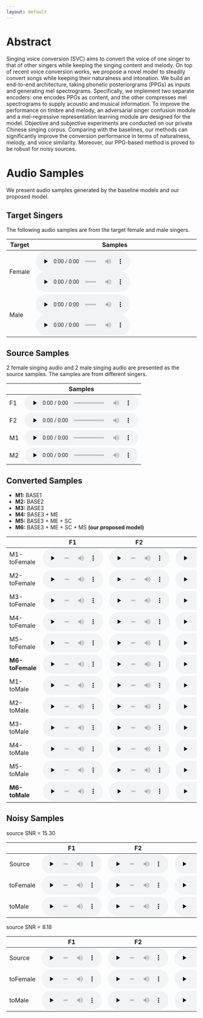 ```yaml
---
layout: default
---
```


# Abstract

Singing voice conversion (SVC) aims to convert the voice of one singer to that of other singers while keeping the singing content and melody. On top of recent voice conversion works, we propose a novel model to steadily convert songs while keeping their naturalness and intonation. We build an end-to-end architecture, taking phonetic posteriorgrams (PPGs) as inputs and generating mel spectrograms. Specifically, we implement two separate encoders: one encodes PPGs as content, and the other compresses mel spectrograms to supply acoustic and musical information. To improve the performance on timbre and melody, an adversarial singer confusion module and a mel-regressive representation learning module are designed for the model. Objective and subjective experiments are conducted on our private Chinese singing corpus. Comparing with the baselines, our methods can significantly improve the conversion performance in terms of naturalness, melody, and voice similarity. Moreover, our PPG-based method is proved to be robust for noisy sources.

# Audio Samples

We present audio samples generated by the baseline models and our proposed model.

## Target Singers

The following audio samples are from the target female and male singers.

| Target | Samples |
|  ----  | ----  |
| Female | <audio id="audio" controls="" preload="none" style="width: 250px;"> <source id="wav" src="audios/BB/gt/BB006F24I016.wav"></audio> <audio id="audio" controls="" preload="none" style="width: 250px;"> <source id="wav" src="audios/BB/gt/BB009F24I024.wav"></audio> |
| Male | <audio id="audio" controls="" preload="none" style="width: 250px;"> <source id="wav" src="audios/AM2/gt/0003_048-03.wav"></audio> <audio id="audio" controls="" preload="none" style="width: 250px;"> <source id="wav" src="audios/AM2/gt/0006_041-08.wav"></audio> |

## Source Samples

2 female singing audio and 2 male singing audio are presented as the source samples. The samples are from different singers.

| | Samples |
| --- | --- |
| F1 | <audio id="audio" controls="" preload="none" style="height: 40px"> <source id="wav" src="audios/source/F_CDF008_XT_097_023-02.wav"></audio> |
| F2 | <audio id="audio" controls="" preload="none" style="height: 40px"> <source id="wav" src="audios/source/F_F007_WXR_011_026-01.wav"></audio> |
| M1 | <audio id="audio" controls="" preload="none" style="height: 40px"> <source id="wav" src="audios/source/M_CDM008_GG_99_032-02.wav"></audio> |
| M2 | <audio id="audio" controls="" preload="none" style="height: 40px"> <source id="wav" src="audios/source/M_M003_CYC_018_020-02.wav"></audio> |

## Converted Samples

* **M1:** BASE1
* **M2:** BASE2
* **M3:** BASE3
* **M4:** BASE3 + ME
* **M5:** BASE3 + ME + SC
* **M6:** BASE3 + ME + SC + MS **\(our proposed model\)**

| | F1 | F2 | M1 | M2 |
| --- | --- | --- | --- | --- |
| M1-toFemale | <audio id="audio" controls="" preload="none" style="width: 160px;height: 50px"> <source id="wav" src="audios/BB/m1/F_CDF008_XT_097_023-02.wav"></audio> | <audio id="audio" controls="" preload="none" style="width: 160px;height: 50px"> <source id="wav" src="audios/BB/m1/F_F007_WXR_011_026-01.wav"></audio> | <audio id="audio" controls="" preload="none" style="width: 160px;height: 50px"> <source id="wav" src="audios/BB/m1/M_CDM008_GG_99_032-02.wav"></audio> | <audio id="audio" controls="" preload="none" style="width: 160px;height: 50px"> <source id="wav" src="audios/BB/m1/M_M003_CYC_018_020-02.wav"></audio> |
| M2-toFemale | <audio id="audio" controls="" preload="none" style="width: 160px;height: 50px"> <source id="wav" src="audios/BB/m2/F_CDF008_XT_097_023-02.wav"></audio> | <audio id="audio" controls="" preload="none" style="width: 160px;height: 50px"> <source id="wav" src="audios/BB/m2/F_F007_WXR_011_026-01.wav"></audio> | <audio id="audio" controls="" preload="none" style="width: 160px;height: 50px"> <source id="wav" src="audios/BB/m2/M_CDM008_GG_99_032-02.wav"></audio> | <audio id="audio" controls="" preload="none" style="width: 160px;height: 50px"> <source id="wav" src="audios/BB/m2/M_M003_CYC_018_020-02.wav"></audio> |
| M3-toFemale | <audio id="audio" controls="" preload="none" style="width: 160px;height: 50px"> <source id="wav" src="audios/BB/m3/F_CDF008_XT_097_023-02_F_CDF008_XT_097_023-02.npy.wav"></audio> | <audio id="audio" controls="" preload="none" style="width: 160px;height: 50px"> <source id="wav" src="audios/BB/m3/F_F007_WXR_011_026-01_F_F007_WXR_011_026-01.npy.wav"></audio> | <audio id="audio" controls="" preload="none" style="width: 160px;height: 50px"> <source id="wav" src="audios/BB/m3/M_CDM008_GG_99_032-02_M_CDM008_GG_99_032-02.npy.wav"></audio> | <audio id="audio" controls="" preload="none" style="width: 160px;height: 50px"> <source id="wav" src="audios/BB/m3/M_M003_CYC_018_020-02_M_M003_CYC_018_020-02.npy.wav"></audio> |
| M4-toFemale | <audio id="audio" controls="" preload="none" style="width: 160px;height: 50px"> <source id="wav" src="audios/BB/m4/F_CDF008_XT_097_023-02_F_CDF008_XT_097_023-02.npy.wav"></audio> | <audio id="audio" controls="" preload="none" style="width: 160px;height: 50px"> <source id="wav" src="audios/BB/m4/F_F007_WXR_011_026-01_F_F007_WXR_011_026-01.npy.wav"></audio> | <audio id="audio" controls="" preload="none" style="width: 160px;height: 50px"> <source id="wav" src="audios/BB/m4/M_CDM008_GG_99_032-02_M_CDM008_GG_99_032-02.npy.wav"></audio> | <audio id="audio" controls="" preload="none" style="width: 160px;height: 50px"> <source id="wav" src="audios/BB/m4/M_M003_CYC_018_020-02_M_M003_CYC_018_020-02.npy.wav"></audio> |
| M5-toFemale | <audio id="audio" controls="" preload="none" style="width: 160px;height: 50px"> <source id="wav" src="audios/BB/m5/F_CDF008_XT_097_023-02_F_CDF008_XT_097_023-02.npy.wav"></audio> | <audio id="audio" controls="" preload="none" style="width: 160px;height: 50px"> <source id="wav" src="audios/BB/m5/F_F007_WXR_011_026-01_F_F007_WXR_011_026-01.npy.wav"></audio> | <audio id="audio" controls="" preload="none" style="width: 160px;height: 50px"> <source id="wav" src="audios/BB/m5/M_CDM008_GG_99_032-02_M_CDM008_GG_99_032-02.npy.wav"></audio> | <audio id="audio" controls="" preload="none" style="width: 160px;height: 50px"> <source id="wav" src="audios/BB/m5/M_M003_CYC_018_020-02_M_M003_CYC_018_020-02.npy.wav"></audio> |
| **M6-toFemale** | <audio id="audio" controls="" preload="none" style="width: 160px;height: 50px"> <source id="wav" src="audios/BB/m6/F_CDF008_XT_097_023-02_F_CDF008_XT_097_023-02.npy.wav"></audio> | <audio id="audio" controls="" preload="none" style="width: 160px;height: 50px"> <source id="wav" src="audios/BB/m6/F_F007_WXR_011_026-01_F_F007_WXR_011_026-01.npy.wav"></audio> | <audio id="audio" controls="" preload="none" style="width: 160px;height: 50px"> <source id="wav" src="audios/BB/m6/M_CDM008_GG_99_032-02_M_CDM008_GG_99_032-02.npy.wav"></audio> | <audio id="audio" controls="" preload="none" style="width: 160px;height: 50px"> <source id="wav" src="audios/BB/m6/M_M003_CYC_018_020-02_M_M003_CYC_018_020-02.npy.wav"></audio> |
| M1-toMale | <audio id="audio" controls="" preload="none" style="width: 160px;height: 50px"> <source id="wav" src="audios/AM2/m1/F_CDF008_XT_097_023-02.wav"></audio> | <audio id="audio" controls="" preload="none" style="width: 160px;height: 50px"> <source id="wav" src="audios/AM2/m1/F_F007_WXR_011_026-01.wav"></audio> | <audio id="audio" controls="" preload="none" style="width: 160px;height: 50px"> <source id="wav" src="audios/AM2/m1/M_CDM008_GG_99_032-02.wav"></audio> | <audio id="audio" controls="" preload="none" style="width: 160px;height: 50px"> <source id="wav" src="audios/AM2/m1/M_M003_CYC_018_020-02.wav"></audio> |
| M2-toMale | <audio id="audio" controls="" preload="none" style="width: 160px;height: 50px"> <source id="wav" src="audios/AM2/m2/F_CDF008_XT_097_023-02.wav"></audio> | <audio id="audio" controls="" preload="none" style="width: 160px;height: 50px"> <source id="wav" src="audios/AM2/m2/F_F007_WXR_011_026-01.wav"></audio> | <audio id="audio" controls="" preload="none" style="width: 160px;height: 50px"> <source id="wav" src="audios/AM2/m2/M_CDM008_GG_99_032-02.wav"></audio> | <audio id="audio" controls="" preload="none" style="width: 160px;height: 50px"> <source id="wav" src="audios/AM2/m2/M_M003_CYC_018_020-02.wav"></audio> |
| M3-toMale | <audio id="audio" controls="" preload="none" style="width: 160px;height: 50px"> <source id="wav" src="audios/AM2/m3/F_CDF008_XT_097_023-02_F_CDF008_XT_097_023-02.npy.wav"></audio> | <audio id="audio" controls="" preload="none" style="width: 160px;height: 50px"> <source id="wav" src="audios/AM2/m3/F_F007_WXR_011_026-01_F_F007_WXR_011_026-01.npy.wav"></audio> | <audio id="audio" controls="" preload="none" style="width: 160px;height: 50px"> <source id="wav" src="audios/AM2/m3/M_CDM008_GG_99_032-02_M_CDM008_GG_99_032-02.npy.wav"></audio> | <audio id="audio" controls="" preload="none" style="width: 160px;height: 50px"> <source id="wav" src="audios/AM2/m3/M_M003_CYC_018_020-02_M_M003_CYC_018_020-02.npy.wav"></audio> |
| M4-toMale | <audio id="audio" controls="" preload="none" style="width: 160px;height: 50px"> <source id="wav" src="audios/AM2/m4/F_CDF008_XT_097_023-02_F_CDF008_XT_097_023-02.npy.wav"></audio> | <audio id="audio" controls="" preload="none" style="width: 160px;height: 50px"> <source id="wav" src="audios/AM2/m4/F_F007_WXR_011_026-01_F_F007_WXR_011_026-01.npy.wav"></audio> | <audio id="audio" controls="" preload="none" style="width: 160px;height: 50px"> <source id="wav" src="audios/AM2/m4/M_CDM008_GG_99_032-02_M_CDM008_GG_99_032-02.npy.wav"></audio> | <audio id="audio" controls="" preload="none" style="width: 160px;height: 50px"> <source id="wav" src="audios/AM2/m4/M_M003_CYC_018_020-02_M_M003_CYC_018_020-02.npy.wav"></audio> |
| M5-toMale | <audio id="audio" controls="" preload="none" style="width: 160px;height: 50px"> <source id="wav" src="audios/AM2/m5/F_CDF008_XT_097_023-02_F_CDF008_XT_097_023-02.npy.wav"></audio> | <audio id="audio" controls="" preload="none" style="width: 160px;height: 50px"> <source id="wav" src="audios/AM2/m5/F_F007_WXR_011_026-01_F_F007_WXR_011_026-01.npy.wav"></audio> | <audio id="audio" controls="" preload="none" style="width: 160px;height: 50px"> <source id="wav" src="audios/AM2/m5/M_CDM008_GG_99_032-02_M_CDM008_GG_99_032-02.npy.wav"></audio> | <audio id="audio" controls="" preload="none" style="width: 160px;height: 50px"> <source id="wav" src="audios/AM2/m5/M_M003_CYC_018_020-02_M_M003_CYC_018_020-02.npy.wav"></audio> |
| **M6-toMale** | <audio id="audio" controls="" preload="none" style="width: 160px;height: 50px"> <source id="wav" src="audios/AM2/m6/F_CDF008_XT_097_023-02_F_CDF008_XT_097_023-02.npy.wav"></audio> | <audio id="audio" controls="" preload="none" style="width: 160px;height: 50px"> <source id="wav" src="audios/AM2/m6/F_F007_WXR_011_026-01_F_F007_WXR_011_026-01.npy.wav"></audio> | <audio id="audio" controls="" preload="none" style="width: 160px;height: 50px"> <source id="wav" src="audios/AM2/m6/M_CDM008_GG_99_032-02_M_CDM008_GG_99_032-02.npy.wav"></audio> | <audio id="audio" controls="" preload="none" style="width: 160px;height: 50px"> <source id="wav" src="audios/AM2/m6/M_M003_CYC_018_020-02_M_M003_CYC_018_020-02.npy.wav"></audio> |


## Noisy Samples

source SNR = 15.30

| | F1 | F2 | M1 | M2 |
| --- | --- | --- | --- | --- |
| Source | <audio id="audio" controls="" preload="none" style="width: 160px;height: 50px"> <source id="wav" src="audios/source_noise1/F_CDF008_XT_097_023-02.wav"></audio> | <audio id="audio" controls="" preload="none" style="width: 160px;height: 50px"> <source id="wav" src="audios/source_noise1/F_F007_WXR_011_026-01.wav"></audio> | <audio id="audio" controls="" preload="none" style="width: 160px;height: 50px"> <source id="wav" src="audios/source_noise1/M_CDM008_GG_99_032-02.wav"></audio> | <audio id="audio" controls="" preload="none" style="width: 160px;height: 50px"> <source id="wav" src="audios/source_noise1/M_M003_CYC_018_020-02.wav"></audio> |
| toFemale | <audio id="audio" controls="" preload="none" style="width: 160px;height: 50px"> <source id="wav" src="audios/BB/noise1/F_CDF008_XT_097_023-02_F_CDF008_XT_097_023-02.npy.wav"></audio> | <audio id="audio" controls="" preload="none" style="width: 160px;height: 50px"> <source id="wav" src="audios/BB/noise1/F_F007_WXR_011_026-01_F_F007_WXR_011_026-01.npy.wav"></audio> | <audio id="audio" controls="" preload="none" style="width: 160px;height: 50px"> <source id="wav" src="audios/BB/noise1/M_CDM008_GG_99_032-02_M_CDM008_GG_99_032-02.npy.wav"></audio> | <audio id="audio" controls="" preload="none" style="width: 160px;height: 50px"> <source id="wav" src="audios/BB/noise1/M_M003_CYC_018_020-02_M_M003_CYC_018_020-02.npy.wav"></audio> |
| toMale | <audio id="audio" controls="" preload="none" style="width: 160px;height: 50px"> <source id="wav" src="audios/AM2/noise1/F_CDF008_XT_097_023-02_F_CDF008_XT_097_023-02.npy.wav"></audio> | <audio id="audio" controls="" preload="none" style="width: 160px;height: 50px"> <source id="wav" src="audios/AM2/noise1/F_F007_WXR_011_026-01_F_F007_WXR_011_026-01.npy.wav"></audio> | <audio id="audio" controls="" preload="none" style="width: 160px;height: 50px"> <source id="wav" src="audios/AM2/noise1/M_CDM008_GG_99_032-02_M_CDM008_GG_99_032-02.npy.wav"></audio> | <audio id="audio" controls="" preload="none" style="width: 160px;height: 50px"> <source id="wav" src="audios/AM2/noise1/M_M003_CYC_018_020-02_M_M003_CYC_018_020-02.npy.wav"></audio> |

source SNR = 8.18

| | F1 | F2 | M1 | M2 |
| --- | --- | --- | --- | --- |
| Source | <audio id="audio" controls="" preload="none" style="width: 160px;height: 50px"> <source id="wav" src="audios/source_noise2/F_CDF008_XT_097_023-02.wav"></audio> | <audio id="audio" controls="" preload="none" style="width: 160px;height: 50px"> <source id="wav" src="audios/source_noise2/F_F007_WXR_011_026-01.wav"></audio> | <audio id="audio" controls="" preload="none" style="width: 160px;height: 50px"> <source id="wav" src="audios/source_noise2/M_CDM008_GG_99_032-02.wav"></audio> | <audio id="audio" controls="" preload="none" style="width: 160px;height: 50px"> <source id="wav" src="audios/source_noise2/M_M003_CYC_018_020-02.wav"></audio> |
| toFemale | <audio id="audio" controls="" preload="none" style="width: 160px;height: 50px"> <source id="wav" src="audios/BB/noise2/F_CDF008_XT_097_023-02_F_CDF008_XT_097_023-02.npy.wav"></audio> | <audio id="audio" controls="" preload="none" style="width: 160px;height: 50px"> <source id="wav" src="audios/BB/noise2/F_F007_WXR_011_026-01_F_F007_WXR_011_026-01.npy.wav"></audio> | <audio id="audio" controls="" preload="none" style="width: 160px;height: 50px"> <source id="wav" src="audios/BB/noise2/M_CDM008_GG_99_032-02_M_CDM008_GG_99_032-02.npy.wav"></audio> | <audio id="audio" controls="" preload="none" style="width: 160px;height: 50px"> <source id="wav" src="audios/BB/noise2/M_M003_CYC_018_020-02_M_M003_CYC_018_020-02.npy.wav"></audio> |
| toMale | <audio id="audio" controls="" preload="none" style="width: 160px;height: 50px"> <source id="wav" src="audios/AM2/noise2/F_CDF008_XT_097_023-02_F_CDF008_XT_097_023-02.npy.wav"></audio> | <audio id="audio" controls="" preload="none" style="width: 160px;height: 50px"> <source id="wav" src="audios/AM2/noise2/F_F007_WXR_011_026-01_F_F007_WXR_011_026-01.npy.wav"></audio> | <audio id="audio" controls="" preload="none" style="width: 160px;height: 50px"> <source id="wav" src="audios/AM2/noise2/M_CDM008_GG_99_032-02_M_CDM008_GG_99_032-02.npy.wav"></audio> | <audio id="audio" controls="" preload="none" style="width: 160px;height: 50px"> <source id="wav" src="audios/AM2/noise2/M_M003_CYC_018_020-02_M_M003_CYC_018_020-02.npy.wav"></audio> |


